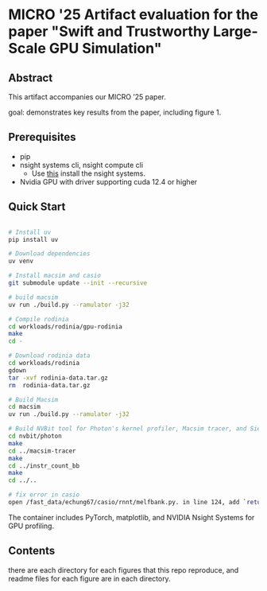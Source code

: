 # MICRO '25 Artifact evaluation for the paper "Swift and Trustworthy Large-Scale GPU Simulation"

## Abstract

This artifact accompanies our MICRO ’25 paper.

goal: demonstrates key results from the paper, including figure 1. 

## Prerequisites

- pip 
- nsight systems cli, nsight compute cli
  - Use [this](https://docs.nvidia.com/nsight-systems/InstallationGuide/index.html) install the nsight systems. 
- Nvidia GPU with driver supporting cuda 12.4 or higher

## Quick Start

```bash

# Install uv
pip install uv

# Download dependencies
uv venv

# Install macsim and casio
git submodule update --init --recursive

# build macsim
uv run ./build.py --ramulator -j32

# Compile rodinia
cd workloads/rodinia/gpu-rodinia
make
cd -

# Download rodinia data
cd workloads/rodinia
gdown 
tar -xvf rodinia-data.tar.gz
rm  rodinia-data.tar.gz

# Build Macsim
cd macsim
uv run ./build.py --ramulator -j32

# Build NVBit tool for Photon's kernel profiler, Macsim tracer, and Sieve's instruction counter.
cd nvbit/photon
make
cd ../macsim-tracer
make 
cd ../instr_count_bb
make
cd ../..

# fix error in casio
open /fast_data/echung67/casio/rnnt/melfbank.py. in line 124, add `return_complex=True` and at the next line add `x = torch.view_as_real(x)`. 

```

The container includes PyTorch, matplotlib, and NVIDIA Nsight Systems for GPU profiling.

## Contents

there are each directory for each figures that this repo reproduce, and readme files for each figure are in each directory. 